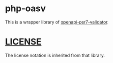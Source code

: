 # php-oasv

This is a wrapper library of [openapi-psr7-validator](https://github.com/thephpleague/openapi-psr7-validator).


# [LICENSE](./LICENSE)

The license notation is inherited from that library.
